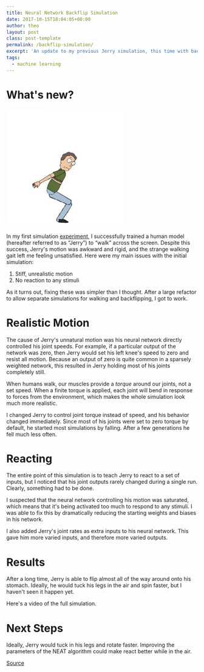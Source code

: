 ```yaml
---
title: Neural Network Backflip Simulation
date: 2017-10-15T18:04:05+00:00
author: theo
layout: post
class: post-template
permalink: /backflip-simulation/
excerpt: 'An update to my previous Jerry simulation, this time with backflips!'
tags:
  - machine learning
---
```

# What's new?

![](/assets/images/2017/jerry-backflip/backflip.gif)

In my first simulation [experiment](https://theokanning.com/////walking-simulation/), I successfully trained a human model (hereafter referred to as &#8220;Jerry&#8221;) to &#8220;walk&#8221; across the screen. Despite this success, Jerry's motion was awkward and rigid, and the strange walking gait left me feeling unsatisfied. Here were my main issues with the initial simulation:

  1. Stiff, unrealistic motion
  2. No reaction to any stimuli

As it turns out, fixing these was simpler than I thought. After a large refactor to allow separate simulations for walking and backflipping, I got to work.

# Realistic Motion

The cause of Jerry's unnatural motion was his neural network directly controlled his joint speeds. For example, if a particular output of the network was zero, then Jerry would set his left knee's speed to zero and resist all motion. Because an output of zero is quite common in a sparsely weighted network, this resulted in Jerry holding most of his joints completely still.

When humans walk, our muscles provide a _torque_ around our joints, not a set speed. When a finite torque is applied, each joint will bend in response to forces from the environment, which makes the whole simulation look much more realistic.

I changed Jerry to control joint torque instead of speed, and his behavior changed immediately. Since most of his joints were set to zero torque by default, he started most simulations by falling. After a few generations he fell much less often.

# Reacting

The entire point of this simulation is to teach Jerry to react to a set of inputs, but I noticed that his joint outputs rarely changed during a single run. Clearly, something had to be done.

I suspected that the neural network controlling his motion was saturated, which means that it's being activated too much to respond to any stimuli. I was able to fix this by dramatically reducing the starting weights and biases in his network.

I also added Jerry's joint rates as extra inputs to his neural network. This gave him more varied inputs, and therefore more varied outputs.

# Results

After a long time, Jerry is able to flip almost all of the way around onto his stomach. Ideally, he would tuck his legs in the air and spin faster, but I haven't seen it happen yet.

Here's a video of the full simulation.



# Next Steps

Ideally, Jerry would tuck in his legs and rotate faster. Improving the parameters of the NEAT algorithm could make react better while in the air.

[Source](https://github.com/TheoKanning/Jerry-Learns)
